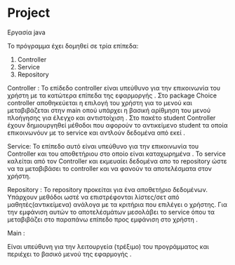 # Project
 Εργασία java 
 
Το πρόγραμμα έχει δομηθεί σε τρία επίπεδα:

1) Controller
2) Service 
3) Repository 



Controller :
To επίδεδο controller είναι υπεύθυνο
για την επικοινωνία του χρήστη με τα 
κατώτερα επίπεδα της εφαρμοργής . Στο package
Choice controller αποθηκεύεται
η επιλογή του χρήστη για το μενού και μεταβιβάζεται στην main 
οπού υπάρχει η βασική αρίθμηση του μενού 
πλοήγησης για έλεγχο και αντιστοίχιση . 
Στο πακέτο student Controller έχουν δημιουργηθεί 
μέθοδοι που αφορούν το αντικείμενο student τα οποία 
επικοινωνόυν με το service και αντλούν  δεδομένα 
από εκεί . 


Service: 
To επίπεδο αυτό είναι υπεύθυνο για την επικοινωνία του Controller 
και του αποθετήριου στο οποίο είναι καταχωρημένα . Το service καλείται 
από τον Controller και εκμευαίει δεδομένα απο το repository
ώστε να τα μεταβιβάσει το controller και να φανούν 
τα αποτελέσματα στον χρήστη.


Repository : 
Το repository προκείται για ένα αποθετήριο δεδομένων.
Υπάρχουν μεθόδοι ωστέ να επιστρέφονται λίστες/σετ από μαθητές(αντικείμενα) 
ανάλογα με τα κριτήρια που επιλέγει ο χρήστης. Για την 
εμφάνιση αυτών το αποτελέσμάτων μεσολάβει το service όπου τα μεταβιβάζει στο παραπάνω 
επίπεδο προς εμφάνιση στο χρήστη .   


Main :

Είναι υπεύθυνη για την λειτουργεία (τρέξιμο) του προγράμματος και περιέχει το 
βασικό μενού της εφαρμογής . 